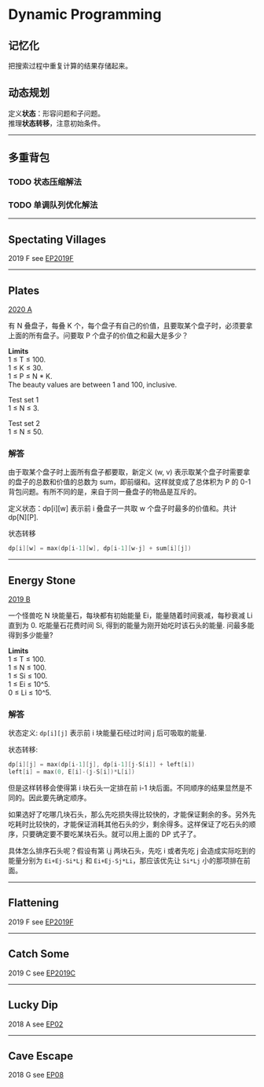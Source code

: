 # Dynamic Programming

## 记忆化
把搜索过程中重复计算的结果存储起来。

## 动态规划
定义**状态**：形容问题和子问题。  
推理**状态转移**，注意初始条件。  

***
## 多重背包
### TODO 状态压缩解法  
### TODO 单调队列优化解法  

***
## Spectating Villages
2019 F see [EP2019F](https://github.com/Baileyswu/NEXT/tree/master/EP2019F#spectating-villages)

***
## Plates
[2020 A](https://codingcompetitions.withgoogle.com/kickstart/round/000000000019ffc7/00000000001d40bb)

有 N 叠盘子，每叠 K 个，每个盘子有自己的价值，且要取某个盘子时，必须要拿上面的所有盘子。问要取 P 个盘子的价值之和最大是多少？

**Limits**  
1 ≤ T ≤ 100.  
1 ≤ K ≤ 30.  
1 ≤ P ≤ N * K.  
The beauty values are between 1 and 100, inclusive.  

Test set 1  
1 ≤ N ≤ 3. 

Test set 2  
1 ≤ N ≤ 50.

### 解答
由于取某个盘子时上面所有盘子都要取，新定义 (w, v) 表示取某个盘子时需要拿的盘子的总数和价值的总数为 sum，即前缀和。这样就变成了总体积为 P 的 0-1 背包问题。有所不同的是，来自于同一叠盘子的物品是互斥的。

定义状态：dp[i][w] 表示前 i 叠盘子一共取 w 个盘子时最多的价值和。共计 dp[N][P].  

状态转移
```cpp
dp[i][w] = max(dp[i-1][w], dp[i-1][w-j] + sum[i][j])
```

***
## Energy Stone
[2019 B](https://codingcompetitions.withgoogle.com/kickstart/round/0000000000050eda/00000000001198c3)

一个怪兽吃 N 块能量石，每块都有初始能量 Ei，能量随着时间衰减，每秒衰减 Li 直到为 0. 吃能量石花费时间 Si, 得到的能量为刚开始吃时该石头的能量. 问最多能得到多少能量?

**Limits**  
1 ≤ T ≤ 100.  
1 ≤ N ≤ 100.  
1 ≤ Si ≤ 100.  
1 ≤ Ei ≤ 10^5.  
0 ≤ Li ≤ 10^5.  

### 解答

状态定义: `dp[i][j]` 表示前 i 块能量石经过时间 j 后可吸取的能量.

状态转移:
```cpp
dp[i][j] = max(dp[i-1][j], dp[i-1][j-S[i]] + left[i])
left[i] = max(0, E[i]-(j-S[i])*L[i])
```
但是这样转移会使得第 i 块石头一定排在前 i-1 块后面。不同顺序的结果显然是不同的。因此要先确定顺序。

如果选好了吃哪几块石头，那么先吃损失得比较快的，才能保证剩余的多。另外先吃耗时比较快的，才能保证消耗其他石头的少，剩余得多。这样保证了吃石头的顺序，只要确定要不要吃某块石头。就可以用上面的 DP 式子了。

具体怎么排序石头呢？假设有第 i,j 两块石头，先吃 i 或者先吃 j 会造成实际吃到的能量分别为 `Ei+Ej-Si*Lj` 和 `Ei+Ej-Sj*Li`，那应该优先让 `Si*Lj` 小的那项排在前面。 


***
## Flattening
2019 F see [EP2019F](https://github.com/Baileyswu/NEXT/tree/master/EP2019F#flattening)

***
## Catch Some
2019 C see [EP2019C](https://github.com/Baileyswu/NEXT/tree/master/EP2019C#catch-some)

***
## Lucky Dip
2018 A see [EP02](https://github.com/Baileyswu/NEXT/tree/master/EP02#lucky-dip)

***
## Cave Escape
2018 G see [EP08](https://github.com/Baileyswu/NEXT/tree/master/EP08#cave-escape)


